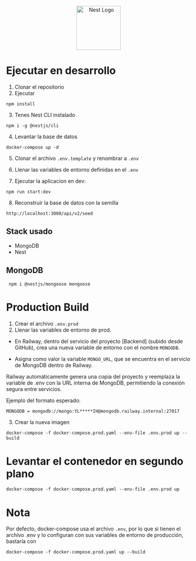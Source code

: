 <p align="center">
  <a href="http://nestjs.com/" target="blank"><img src="https://nestjs.com/img/logo-small.svg" width="120" alt="Nest Logo" /></a>
</p>

# Ejecutar en desarrollo

1. Clonar el repositorio
2. Ejecutar
```
npm install
``` 
3. Tenes Nest CLI instalado
```
npm i -g @nestjs/cli
```

4. Levantar la base de datos
```
docker-compose up -d
```

<!-- 5. Clonar el archivo __.env.template__ y renombrar a __.env__  -->
5. Clonar el archivo ```.env.template``` y renombrar a ```.env```

6. Llenar las variables de entorno definidas en el ```.env```

7. Ejecutar la aplicacion en dev:
```
npm run start:dev
```

8. Reconstruir la base de datos con la semilla
```
http://localhost:3000/api/v2/seed
```
## Stack usado
* MongoDB
* Nest

## MongoDB
```
 npm i @nestjs/mongoose mongoose
```

# Production Build 
1. Crear el archivo ```.env.prod```
2. Llenar las variables de entorno de prod.

* En Railway, dentro del servicio del proyecto [Backend] (subido desde GitHub), crea una nueva variable de entorno con el nombre ```MONGODB```.

* Asigna como valor la variable ```MONGO_URL```, que se encuentra en el servicio de MongoDB dentro de Railway.

Railway automáticamente genera una copia del proyecto y reemplaza la variable de .env con la URL interna de MongoDB, permitiendo la conexión segura entre servicios.

Ejemplo del formato esperado:
```
MONGODB = mongodb://mongo:YL*****IH@mongodb.railway.internal:27017
```

3. Crear la nueva imagen
```
docker-compose -f docker-compose.prod.yaml --env-file .env.prod up --build
```

# Levantar el contenedor en segundo plano  
```
docker-compose -f docker-compose.prod.yaml --env-file .env.prod up
```

# Nota
Por defecto, docker-compose usa el archivo ```.env```, por lo que si tienen el archivo .env y lo configuran con sus variables de entorno de producción, bastaría con
```
docker-compose -f docker-compose.prod.yaml up --build
```